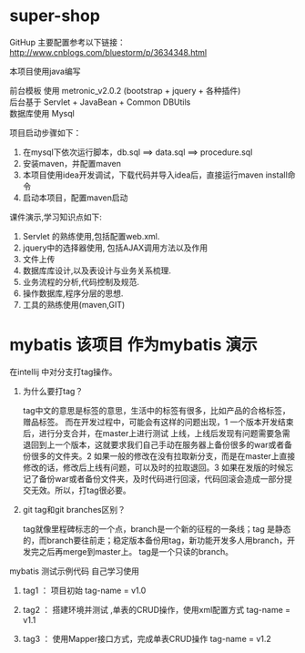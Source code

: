 # super-shop
GitHup 主要配置参考以下链接：
http://www.cnblogs.com/bluestorm/p/3634348.html

本项目使用java编写

前台模板 使用 metronic_v2.0.2 (bootstrap + jquery + 各种插件) 
<br/>
后台基于 Servlet + JavaBean + Common DBUtils
<br/>
数据库使用 Mysql 

项目启动步骤如下：


1. 在mysql下依次运行脚本，db.sql ==> data.sql ==> procedure.sql
2. 安装maven，并配置maven
3. 本项目使用idea开发调试，下载代码并导入idea后，直接运行maven install命令
4. 启动本项目，配置maven启动


课件演示,学习知识点如下:

1. Servlet 的熟练使用,包括配置web.xml.
2. jquery中的选择器使用, 包括AJAX调用方法以及作用
3. 文件上传
4. 数据库库设计,以及表设计与业务关系梳理.
5. 业务流程的分析,代码控制及规范.
6. 操作数据库,程序分层的思想.
7. 工具的熟练使用(maven,GIT)


# mybatis 该项目 作为mybatis 演示

在intellij 中对分支打tag操作。

1. 为什么要打tag？

    tag中文的意思是标签的意思，生活中的标签有很多，比如产品的合格标签，赠品标签。
    而在开发过程中，可能会有这样的问题出现，1  一个版本开发结束后，进行分支合并，在master上进行测试 上线，上线后发现有问题需要急需退回到上一个版本，这就要求我们自己手动在服务器上备份很多的war或者备份很多的文件夹。2  如果一般的修改在没有拉取新分支，而是在master上直接修改的话，修改后上线有问题，可以及时的拉取退回。3  如果在发版的时候忘记了备份war或者备份文件夹，及时代码进行回滚，代码回滚会造成一部分提交无效。所以，打tag很必要。

2. git tag和git branches区别？

    tag就像里程碑标志的一个点，branch是一个新的征程的一条线；tag 是静态的，而branch要往前走；稳定版本备份用tag，新功能开发多人用branch，开发完之后再merge到master上。
    tag是一个只读的branch。

mybatis 测试示例代码   自己学习使用

1. tag1 ： 项目初始  tag-name = v1.0

2. tag2 ： 搭建环境并测试 ,单表的CRUD操作，使用xml配置方式 tag-name = v1.1

3. tag3 ： 使用Mapper接口方式，完成单表CRUD操作 tag-name = v1.2